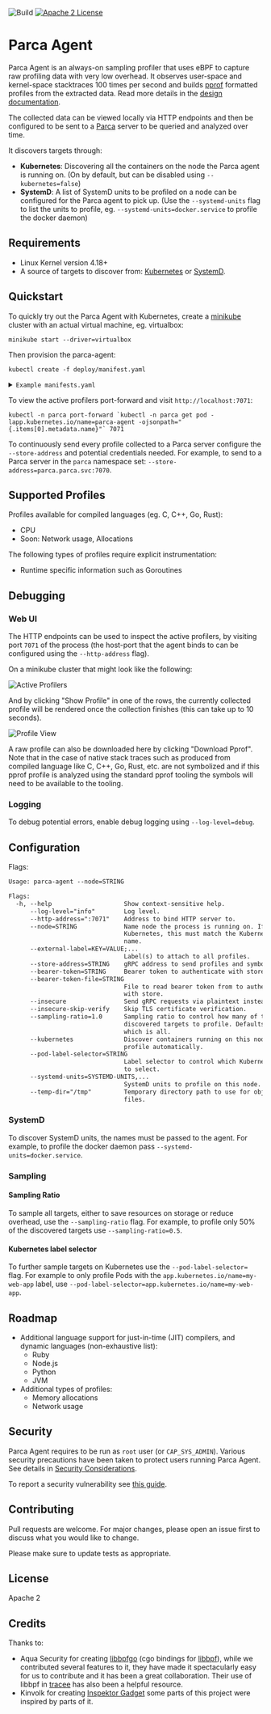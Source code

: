 ![Build](https://github.com/parca-dev/parca-agent/actions/workflows/build.yml/badge.svg)
[![Apache 2 License](https://img.shields.io/badge/license-Apache%202-blue.svg)](LICENSE)

# Parca Agent

Parca Agent is an always-on sampling profiler that uses eBPF to capture raw profiling data with very low overhead. It observes user-space and kernel-space stacktraces 100 times per second and builds [pprof](https://github.com/google/pprof) formatted profiles from the extracted data. Read more details in the [design documentation](docs/design.md).

The collected data can be viewed locally via HTTP endpoints and then be configured to be sent to a [Parca](https://github.com/parca-dev/parca) server to be queried and analyzed over time.

It discovers targets through:

* **Kubernetes**: Discovering all the containers on the node the Parca agent is running on. (On by default, but can be disabled using `--kubernetes=false`)
* **SystemD**: A list of SystemD units to be profiled on a node can be configured for the Parca agent to pick up. (Use the `--systemd-units` flag to list the units to profile, eg. `--systemd-units=docker.service` to profile the docker daemon)

## Requirements

* Linux Kernel version 4.18+
* A source of targets to discover from: [Kubernetes](https://kubernetes.io/) or [SystemD](https://systemd.io/).

## Quickstart

To quickly try out the Parca Agent with Kubernetes, create a [minikube](https://minikube.sigs.k8s.io/docs/) cluster with an actual virtual machine, eg. virtualbox:

```
minikube start --driver=virtualbox
```

Then provision the parca-agent:

```
kubectl create -f deploy/manifest.yaml
```

<details>
  <summary><code>Example manifests.yaml</code></summary>
  <p>

[embedmd]:# (deploy/manifest.yaml)
```yaml
---
apiVersion: v1
kind: Namespace
metadata:
  name: parca
---
apiVersion: rbac.authorization.k8s.io/v1
kind: ClusterRoleBinding
metadata:
  name: parca-agent
roleRef:
  apiGroup: rbac.authorization.k8s.io
  kind: ClusterRole
  name: cluster-admin
subjects:
- kind: ServiceAccount
  name: parca-agent
  namespace: parca
---
apiVersion: apps/v1
kind: DaemonSet
metadata:
  labels:
    app.kubernetes.io/component: observability
    app.kubernetes.io/instance: parca-agent
    app.kubernetes.io/name: parca-agent
    app.kubernetes.io/version: dev
  name: parca-agent
  namespace: parca
spec:
  selector:
    matchLabels:
      app.kubernetes.io/component: observability
      app.kubernetes.io/instance: parca-agent
      app.kubernetes.io/name: parca-agent
  template:
    metadata:
      labels:
        app.kubernetes.io/component: observability
        app.kubernetes.io/instance: parca-agent
        app.kubernetes.io/name: parca-agent
        app.kubernetes.io/version: dev
    spec:
      containers:
      - args:
        - /bin/parca-agent
        - --log-level=info
        - --node=$(NODE_NAME)
        - --kubernetes
        - --bearer-token=eyJhbGciOiJFZERTQSJ9.eyJhdWQiOiI4NTc5YzlkZS00YmQzLTQzNzYtYjU3NS00OGExN2QzNGI3OWMiLCJpYXQiOjE2MjYwNzc1NjE5NjA0NDE4NzksImlzcyI6Imh0dHBzOi8vYXBpLnBvbGFyc2lnbmFscy5jb20vIiwianRpIjoiMjJlMjJmODQtZTFjMS00ZGQ1LWExMGItYmYzOGI3MDY0OWMwIiwicHJvamVjdElkIjoiODU3OWM5ZGUtNGJkMy00Mzc2LWI1NzUtNDhhMTdkMzRiNzljIiwidmVyc2lvbiI6IjEuMC4wIiwid3JpdGVQcm9maWxlcyI6dHJ1ZX0.T8XHYuK6IzO2QDs6gJaz5QBMj-GIBRlH6SGbOucrAhf4XDJgXoIWEEoJkXmuv3sQQE44uZ2HaeqvskLhZlWLDQ
        - --store-address=grpc.polarsignals.com:443
        - --temp-dir=/tmp
        env:
        - name: NODE_NAME
          valueFrom:
            fieldRef:
              fieldPath: spec.nodeName
        image: quay.io/parca/parca-agent@sha256:1070cc8de131c56e03ca72acd59fa1e574791930c2162792480357f35ad6c509
        imagePullPolicy: Always
        name: parca-agent
        securityContext:
          privileged: true
        volumeMounts:
        - mountPath: /host/root
          name: root
          readOnly: true
        - mountPath: /host/proc
          name: proc
          readOnly: true
        - mountPath: /run
          name: run
        - mountPath: /lib/modules
          name: modules
        - mountPath: /sys/kernel/debug
          name: debugfs
        - mountPath: /sys/fs/cgroup
          name: cgroup
        - mountPath: /sys/fs/bpf
          name: bpffs
        - mountPath: /etc/localtime
          name: localtime
      hostPID: true
      serviceAccountName: parca-agent
      tolerations:
      - effect: NoSchedule
        operator: Exists
      - effect: NoExecute
        operator: Exists
      volumes:
      - hostPath:
          path: /
        name: root
      - hostPath:
          path: /proc
        name: proc
      - hostPath:
          path: /run
        name: run
      - hostPath:
          path: /sys/fs/cgroup
        name: cgroup
      - hostPath:
          path: /lib/modules
        name: modules
      - hostPath:
          path: /sys/fs/bpf
        name: bpffs
      - hostPath:
          path: /sys/kernel/debug
        name: debugfs
      - hostPath:
          path: /etc/localtime
        name: localtime
---
apiVersion: v1
kind: ServiceAccount
metadata:
  labels:
    app.kubernetes.io/component: observability
    app.kubernetes.io/instance: parca-agent
    app.kubernetes.io/name: parca-agent
    app.kubernetes.io/version: dev
  name: parca-agent
  namespace: parca
```

  </p>
</details>

To view the active profilers port-forward and visit `http://localhost:7071`:

```
kubectl -n parca port-forward `kubectl -n parca get pod -lapp.kubernetes.io/name=parca-agent -ojsonpath="{.items[0].metadata.name}"` 7071
```

To continuously send every profile collected to a Parca server configure the `--store-address` and potential credentials needed. For example, to send to a Parca server in the `parca` namespace set: `--store-address=parca.parca.svc:7070`.

## Supported Profiles

Profiles available for compiled languages (eg. C, C++, Go, Rust):

* CPU
* Soon: Network usage, Allocations

The following types of profiles require explicit instrumentation:

* Runtime specific information such as Goroutines

## Debugging

### Web UI

The HTTP endpoints can be used to inspect the active profilers, by visiting port `7071` of the process (the host-port that the agent binds to can be configured using the `--http-address` flag).

On a minikube cluster that might look like the following:

![Active Profilers](/activeprofilers.png?raw=true "Active Profilers")

And by clicking "Show Profile" in one of the rows, the currently collected profile will be rendered once the collection finishes (this can take up to 10 seconds).

![Profile View](/profileview.png?raw=true "Profile View")

A raw profile can also be downloaded here by clicking "Download Pprof". Note that in the case of native stack traces such as produced from compiled language like C, C++, Go, Rust, etc. are not symbolized and if this pprof profile is analyzed using the standard pprof tooling the symbols will need to be available to the tooling.

### Logging

To debug potential errors, enable debug logging using `--log-level=debug`.

## Configuration

Flags:

[embedmd]:# (dist/help.txt)
```txt
Usage: parca-agent --node=STRING

Flags:
  -h, --help                    Show context-sensitive help.
      --log-level="info"        Log level.
      --http-address=":7071"    Address to bind HTTP server to.
      --node=STRING             Name node the process is running on. If on
                                Kubernetes, this must match the Kubernetes node
                                name.
      --external-label=KEY=VALUE;...
                                Label(s) to attach to all profiles.
      --store-address=STRING    gRPC address to send profiles and symbols to.
      --bearer-token=STRING     Bearer token to authenticate with store.
      --bearer-token-file=STRING
                                File to read bearer token from to authenticate
                                with store.
      --insecure                Send gRPC requests via plaintext instead of TLS.
      --insecure-skip-verify    Skip TLS certificate verification.
      --sampling-ratio=1.0      Sampling ratio to control how many of the
                                discovered targets to profile. Defaults to 1.0,
                                which is all.
      --kubernetes              Discover containers running on this node to
                                profile automatically.
      --pod-label-selector=STRING
                                Label selector to control which Kubernetes Pods
                                to select.
      --systemd-units=SYSTEMD-UNITS,...
                                SystemD units to profile on this node.
      --temp-dir="/tmp"         Temporary directory path to use for object
                                files.
```

### SystemD

To discover SystemD units, the names must be passed to the agent. For example, to profile the docker daemon pass `--systemd-units=docker.service`.

### Sampling

#### Sampling Ratio

To sample all targets, either to save resources on storage or reduce overhead, use the `--sampling-ratio` flag. For example, to profile only 50% of the discovered targets use `--sampling-ratio=0.5`.

#### Kubernetes label selector

To further sample targets on Kubernetes use the `--pod-label-selector=` flag. For example to only profile Pods with the `app.kubernetes.io/name=my-web-app` label, use `--pod-label-selector=app.kubernetes.io/name=my-web-app`.

## Roadmap

* Additional language support for just-in-time (JIT) compilers, and dynamic languages (non-exhaustive list):
  * Ruby
  * Node.js
  * Python
  * JVM
* Additional types of profiles:
  * Memory allocations
  * Network usage

## Security

Parca Agent requires to be run as `root` user (or `CAP_SYS_ADMIN`). Various security precautions have been taken to protect users running Parca Agent. See details in [Security Considerations](./docs/security-considerations.md).

To report a security vulnerability see [this guide](./docs/security-considerations.md#Report-Security-Vulnerabilities).

## Contributing

Pull requests are welcome. For major changes, please open an issue first to discuss what you would like to change.

Please make sure to update tests as appropriate.

## License

Apache 2

## Credits

Thanks to:

* Aqua Security for creating [libbpfgo](https://github.com/aquasecurity/libbpfgo) (cgo bindings for [libbpf](https://github.com/libbpf/libbpf)), while we contributed several features to it, they have made it spectacularly easy for us to contribute and it has been a great collaboration. Their use of libbpf in [tracee](https://github.com/aquasecurity/tracee) has also been a helpful resource.
* Kinvolk for creating [Inspektor Gadget](https://github.com/kinvolk/inspektor-gadget) some parts of this project were inspired by parts of it.
